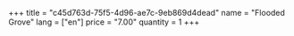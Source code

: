 +++
title = "c45d763d-75f5-4d96-ae7c-9eb869d4dead"
name = "Flooded Grove"
lang = ["en"]
price = "7.00"
quantity = 1
+++

